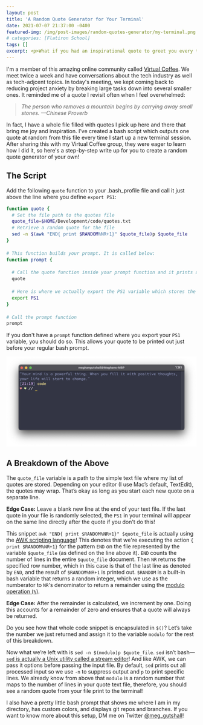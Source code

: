 ```yaml
---
layout: post
title: 'A Random Quote Generator for Your Terminal'
date: 2021-07-07 21:37:00 -0400
featured-img: /img/post-images/random-quotes-generator/my-terminal.png
# categories: [Flatiron School]
tags: []
excerpt: <p>What if you had an inspirational quote to greet you every time you opened a new terminal? Now you can! Plus, you can customize the list of quotes your random quote generator pulls from! Read on for a step-by-step guide on how to implement this simple script in your terminal setup.</p>
---
```


I'm a member of this amazing online community called [Virtual Coffee](https://virtualcoffee.io/). We meet twice a week and have conversations about the tech industry as well as tech-adjcent topics. In today's meeting, we kept coming back to reducing project anxiety by breaking large tasks down into several smaller ones. It reminded me of a quote I revisit often when I feel overwhelmed:

> _The person who removes a mountain begins by carrying away small stones. —Chinese Proverb_

In fact, I have a whole file filled with quotes I pick up here and there that bring me joy and inspiration. I’ve created a bash script which outputs one quote at random from this file every time I start up a new terminal session. After sharing this with my Virtual Coffee group, they were eager to learn how I did it, so here's a step-by-step write up for you to create a random quote generator of your own!

## The Script

Add the following `quote` function to your <span class="bold teal">.bash_profile<span> file and call it just above the line where you define `export PS1`:

```bash
function quote {
  # Set the file path to the quotes file
  quote_file=$HOME/Development/code/quotes.txt
  # Retrieve a random quote for the file
  sed -n $(awk "END{ print $RANDOM%NR+1}" $quote_file)p $quote_file
}

# This function builds your prompt. It is called below:
function prompt {

  # Call the quote function inside your prompt function and it prints a quote to your terminal
  quote

  # Here is where we actually export the PS1 variable which stores the text for your prompt
  export PS1
}

# Call the prompt function
prompt
```

If you don't have a `prompt` function defined where you export your `PS1` variable, you should do so. This allows your quote to be printed out just before your regular bash prompt.

![My terminal prompt](/img/post-images/random-quotes-generator/my-terminal.png)

## A Breakdown of the Above

The `quote_file` variable is a path to the simple text file where my list of quotes are stored. Depending on your editor (I use Mac’s default, TextEdit), the quotes may wrap. That’s okay as long as you start each new quote on a separate line.

**Edge Case:** Leave a blank new line at the end of your text file. If the last quote in your file is randomly selected, the `PS1` in your terminal will appear on the same line directly after the quote if you don't do this!

This snippet `awk "END{ print $RANDOM%NR+1}" $quote_file` is actually using the [AWK scripting language](https://en.wikipedia.org/wiki/AWK)! This denotes that we're executing the action `{ print $RANDOM%NR+1}` for the pattern `END` on the file represented by the variable `$quote_file` (as defined on the line above it). `END` counts the number of lines in the entire `$quote_file` document. Then `NR` returns the specified row number, which in this case is that of the last line as denoted by `END`, and the result of `$RANDOM%NR+1` is printed out. `$RANDOM` is a built-in bash variable that returns a random integer, which we use as the numberator to `NR`'s denominator to return a remainder using the [modulo operation (`%`)](https://en.wikipedia.org/wiki/Modulo_operation).

**Edge Case:** After the remainder is calculated, we increment by one. Doing this accounts for a remainder of zero and ensures that a quote will always be returned.

Do you see how that whole code snippet is encapsulated in `$()`? Let’s take the number we just returned and assign it to the variable `modulo` for the rest of this breakdown.

Now what we’re left with is `sed -n $(modulo)p $quote_file`. `sed` isn’t bash—[`sed` is actually a Unix utility called a stream editor](https://en.wikipedia.org/wiki/Sed)! And like AWK, we can pass it options before passing the input file. By default, `sed` prints out all processed input so we use `-n` to suppress output and `p` to print specific lines. We already know from above that `modulo` is a random number that maps to the number of lines in your quote text file, therefore, you should see a random quote from your file print to the terminal!

I also have a pretty little bash prompt that shows me where I am in my directory, has custom colors, and displays git repos and branches. If you want to know more about this setup, DM me on Twitter [@meg_gutshall](https://twitter.com/meg_gutshall)!
